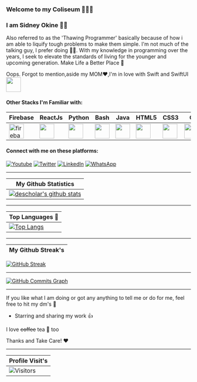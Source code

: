 ### Welcome to my Coliseum 👨🏾‍💻

### I am Sidney Okine :man_beard:

Also referred to as the 'Thawing Programmer' basically because of how i am able to liquify tough problems to make them simple. I'm not much of the talking guy, I prefer doing :lotus_position_man:.
With my knowledge in programming over the years, I seek to elevate the standards of living for the younger and upcoming generation. 
Make Life a Better Place :seedling:

Oops. Forgot to mention,aside my MOM:heart:,I'm in love with Swift and SwiftUI <a><img src = "https://www.vectorlogo.zone/logos/swift/swift-icon.svg" width="40" height="40"/></a>


#### Other Stacks I'm Familiar with:

|Firebase|ReactJs|Python|Bash|Java|HTML5|CSS3|C|MATLAB|
|-|-|-|-|-|-|-|-|-|
|<a> <img src="https://www.vectorlogo.zone/logos/firebase/firebase-icon.svg" alt="firebase" width="40" height="40"/> </a>|<a><img src = "https://www.vectorlogo.zone/logos/reactjs/reactjs-icon.svg" width="40" height="40"/></a>|<a><img src = "https://www.vectorlogo.zone/logos/python/python-icon.svg" width="40" height="40"/></a>|<a><img src = "https://www.vectorlogo.zone/logos/gnu_bash/gnu_bash-icon.svg" width="40" height="40"/></a>|<a><img src = "https://www.vectorlogo.zone/logos/java/java-icon.svg" width="40" height="40"/></a>|<a><img src = "https://www.vectorlogo.zone/logos/w3_html5/w3_html5-icon.svg" width="40" height="40"/></a>|<a><img src = "https://www.vectorlogo.zone/logos/w3_css/w3_css-icon.svg" width="40" height="40"/></a>|<a><img src ="https://img.icons8.com/color/48/undefined/c-programming.png" width="40" height="40"/></a>|<a><img src="https://img.icons8.com/fluency/48/undefined/matlab.png" width = "40" height="40"/></a>|

#### Connect with me on these platforms:
<a href="https://www.youtube.com/channel/UChd59VXHxPpbldYHdloiqhw"><img alt="Youtube" title="Youtube" src="https://img.shields.io/badge/-Subscribe-red?style=for-the-badge&logo=youtube&logoColor=white"/></a>
<a href="https://twitter.com/OkineSidney"><img alt="Twitter" title="Twitter" src="https://img.shields.io/badge/Twitter-1DA1F2?style=for-the-badge&logo=twitter&logoColor=white"/></a>
<a href="https://linkedin.com/in/okinesidney"><img alt="LinkedIn" title="LinkedIn" src="https://img.shields.io/badge/LinkedIn-0077B5?style=for-the-badge&logo=linkedin&logoColor=white"/></a>
<a href="https://wa.me/message/YGTWZNOCO6RFI1" target="blank"><img alt = "WhatsApp" title= "WhatsApp" src="https://img.shields.io/badge/WhatsApp-25D366?style=for-the-badge&logo=whatsapp&logoColor=white"/></a>
___
|My Github Statistics|
|-|
|[![descholar's github stats](https://github-readme-stats.vercel.app/api?username=Sidney-Okine&show_icons=true&theme=shades-of-purple)](https://github.com/Sidney-Okine)|
___
| Top Languages :rocket:|
|-|
[![Top Langs](https://github-readme-stats.vercel.app/api/top-langs/?username=Sidney-Okine&show_icons=true&theme=shades-of-purple&hide_title=true)](https://github.com/Sidney-Okine)|
___

| My Github Streak's |
|-|
[![GitHub Streak](http://github-readme-streak-stats.herokuapp.com?user=Sidney-Okine&theme=shades-of-purple)](https://git.io/streak-stats)

___
<a href="http://www.github.com/Sidney-Okine"><img src="https://activity-graph.herokuapp.com/graph?username=Sidney-Okine&count_private=true&bg_color=7851a9&color=ffffff&line=FFEA00&point=ffffff&area_color=1c1917&area=true&hide_border=true&custom_title=GitHub%20Commits%20Graph" alt="GitHub Commits Graph" /></a>

___

If you like what I am doing or got any anything to tell me or do for me, feel free to hit my dm's :rocket:

- Starring and sharing my work :thumbsup:

I love ~~coffee~~ tea :tea: too 

Thanks and Take Care! :heart:
___
|Profile Visit's |
|-|
![Visitors](https://profile-counter.glitch.me/Sidney-Okine/count.svg)|






<!--
**Sidney-Okine/Sidney-Okine** is a ✨ _special_ ✨ repository because its `README.md` (this file) appears on your GitHub profile.

Here are some ideas to get you started:

- 🔭 I’m currently working on ...
- 🌱 I’m currently learning ...
- 👯 I’m looking to collaborate on ...
- 🤔 I’m looking for help with ...
- 💬 Ask me about ...
- 📫 How to reach me: ...
- 😄 Pronouns: ...
- ⚡ Fun fact: ...
-->
